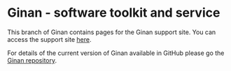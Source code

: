 # Ginan - software toolkit and service

This branch of Ginan contains pages for the Ginan support site. You can access the support site [here](https://geoscienceaustralia.github.io/ginan/).

For details of the current version of Ginan available in GitHub please go the [Ginan repository](https://github.com/GeoscienceAustralia/ginan/tree/main#readme).

